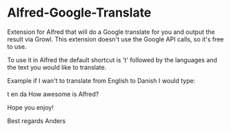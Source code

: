 Alfred-Google-Translate
=======================

Extension for Alfred that will do a Google translate for you and output the result via Growl.
This extension doesn't use the Google API calls, so it's free to use.

To use it in Alfred the default shortcut is 't' followed by the languages and the text you would like to translate.

Example if I wan't to translate from English to Danish I would type:

t en da How awesome is Alfred?


Hope you enjoy!

Best regards
Anders